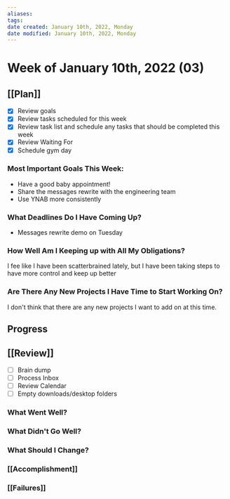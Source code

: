 ```yaml
---
aliases:
tags:
date created: January 10th, 2022, Monday
date modified: January 10th, 2022, Monday
---
```


# Week of January 10th, 2022 (03)

## [[Plan]]

- [x] Review goals
- [x] Review tasks scheduled for this week
- [x] Review task list and schedule any tasks that should be completed this week
- [x] Review Waiting For
- [x] Schedule gym day

### Most Important Goals This Week:

- Have a good baby appointment!
- Share the messages rewrite with the engineering team
- Use YNAB more consistently

### What Deadlines Do I Have Coming Up?

- Messages rewrite demo on Tuesday

### How Well Am I Keeping up with All My Obligations?

I fee like I have been scatterbrained lately, but I have been taking steps to have more control and keep up better

### Are There Any New Projects I Have Time to Start Working On?

I don't think that there are any new projects I want to add on at this time.

## Progress

## [[Review]]

- [ ] Brain dump
- [ ] Process Inbox
- [ ] Review Calendar
- [ ] Empty downloads/desktop folders

### What Went Well?

### What Didn't Go Well?

### What Should I Change?

### [[Accomplishment]]

### [[Failures]]
